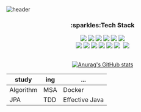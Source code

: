 ![header](https://capsule-render.vercel.app/api?type=waving&color=gradient&height=300&section=header&text=Hi~%20There%20I`m%20Dong%20Ok%20&fontSize=45)
<div align=center>
  <div align=center> <h3>:sparkles:Tech Stack</h3> </div>
<img src="https://img.shields.io/badge/Java-007396?style=flat&logo=Java&logoColor=white"/></a>&nbsp<img src="https://img.shields.io/badge/JavaScript-F7DF1E?style=flat&logo=JavaScript&logoColor=white"/></a>&nbsp<img src="https://img.shields.io/badge/PostgreSQL-4169E1?style=flat&logo=PostgreSQL&logoColor=white"/></a>&nbsp<img src="https://img.shields.io/badge/SpringBoot-6DB33F?style=flat&logo=SpringBoot&logoColor=black"/></a>&nbsp<img src="https://img.shields.io/badge/Spring-6DB33F?style=flat&logo=Spring&logoColor=black"/></a>&nbsp<img src="https://img.shields.io/badge/MicrosoftAzure-0078D4?style=flat&logo=MicrosoftAzure&logoColor=white"/><br></a>&nbsp<img src="https://img.shields.io/badge/Oracle-F80000?style=flat&logo=Oracle&logoColor=black"/></a>&nbsp<img src="https://img.shields.io/badge/jQuery-0769AD?style=flat&logo=jQuery&logoColor=white"/></a>&nbsp<img src="https://img.shields.io/badge/Linux-FCC624?style=flat&logo=Linux&logoColor=black"/></a>&nbsp<img src="https://img.shields.io/badge/ApacheTomcat-F8DC75?style=flat&logo=ApacheTomcat&logoColor=black"/></a>&nbsp<img src="https://img.shields.io/badge/Bootstrap-7952B3?style=flat&logo=Bootstrap&logoColor=black"/></a>&nbsp<img src="https://img.shields.io/badge/HTML5-E34F26?style=flat&logo=HTML5&logoColor=black"/></a>&nbsp
<img src="https://img.shields.io/badge/GitHub-181717?style=flat&logo=GitHub&logoColor=white"/></a>&nbsp<br><br>


[![Anurag's GitHub stats](https://github-readme-stats.vercel.app/api?username=ldk-hub&hide=contribs&count_private=true&show_icons=true&show_icons=true&theme=dracula)](https://github.com/anuraghazra/github-readme-stats)


|study|ing|...|
|---|---|---|  
| Algorithm | MSA | Docker |   
| JPA | TDD | Effective Java |  

</div>
